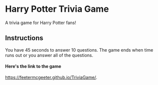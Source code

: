 # Harry Potter Trivia Game

A trivia game for Harry Potter fans!  

## Instructions
You have 45 seconds to answer 10 questions.  The game ends when time runs out or you answer all of the questions.


#### Here's the link to the game
https://feetermcgeeter.github.io/TriviaGame/.
